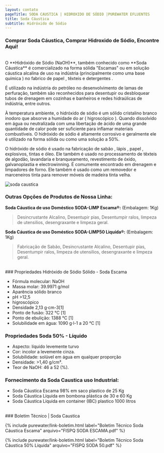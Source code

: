 ```yaml
---
layout: contato
pageTitle: SODA CAUSTICA | HIDROXIDO DE SÓDIO |PUREWATER EFLUENTES
title: Soda Cáustica
subtitle: Hidróxido de Sódio 
---
```

### Comprar Soda Cáustica, Comprar Hidroxido de Sódio, Encontre Aqui!

<br/>
O **Hidróxido de Sódio (NaOH)**, também conhecido como **Soda Cáustica** é comercializado na forma sólida "Escamas" ou em solução cáustica alcalina de uso na indústria (principalmente como uma base química ) no fabrico de papel , têxteis e detergentes . 

É utilizado na indústria do petróleo no desenvolvimento de lamas de perfuração, também são reconhecidos para desentupir ou desbloquear tubos de drenagem em cozinhas e banheiros e redes hidraúlicas de indústria, entre outros.

À temperatura ambiente, o hidróxido de sódio é um sólido cristalino branco inodoro que absorve a humidade do ar ( higroscópico ). 
Quando dissolvido em água ou neutralizada com uma libertação de ácido de uma grande quantidade de calor pode ser suficiente para inflamar materiais combustíveis. O hidróxido de sódio é altamente corrosivo e geralmente ele é utilizado na forma sólida ou como uma solução a 50%.

O hidróxido de sódio é usado na fabricação de sabão , lápis , papel , explosivos, tintas e óleo. Ele também é usado no processamento de têxteis de algodão, lavandaria e branqueamento, revestimento de óxido, galvanoplastia e electrowinning. É comumente encontrado em drenagem e limpadores de forno. Ele também é usado como um removedor e marceneiros tinta para remover móveis de madeira tinta velha.

 <img class="img-responsive pull-right" style="max-width: 45%;" src="../../website/images/soda caustica.png" alt="soda caustica">

### Outras Opções de Produtos de Nossa Linha:

**Soda Cáustica de uso Doméstico SODA-LIMP Escama®:** (Embalagem: 1Kg)
>Desincrustante Alcalino, Desentupir pias, Desentumpir ralos, limpeza de utensilios, desengraxante e limpeza geral.

**Soda Cáustica de uso Doméstico SODA-LIMP50 Liquída®:** (Embalagem: 1Kg)
>Fabricação de Sabão, Desincrustante Alcalino, Desentupir pias, Desentumpir ralos, limpeza de utensilios, desengraxante e limpeza geral.

<br/>
### Propriedades Hidróxido de Sódio Sólido - Soda Escama

- Fórmula molecular: NaOH
- Massa molar: 39.9971 g/mol
- Aparência	sólido branco
- pH >12,5
- higroscópico
- Densidade	2,13 g·cm-3[1]
- Ponto de fusão: 322 °C [1]
- Ponto de ebulição: 1388 °C [1]
- Solubilidade em água: 1090 g·l-1 a 20 °C  [1]

### Propriedades Soda 50% - Líquido

- Aspecto: líquido levemente turvo
- Cor: incolor a levemente cinza.
- Solubilidade: solúvel em água em qualquer proporção
- Densidade: >1,40 g/cm³.
- Teor de NaOH: 46 a 52 (%).

### Fornecimento da Soda Caustica uso Industrial:

- Soda Cáustica Escama 98% em saco plastico de 25 Kg
- Soda Cáustica Líquida em bombona plástica de 30 e 60 Kg
- Soda Cáustica Líquida em container (IBC) plastico 1000 litros 
<br/>
### Boletim Técnico | Soda Caustica

{% include purewater/link-boletim.html label="Boletim Técnico Soda Cáustica Escama" arquivo="FISPQ SODA ESCAMA.pdf" %}

{% include purewater/link-boletim.html label="Boletim Técnico Soda Cáustica 50% Líquida" arquivo="FISPQ SODA 50.pdf" %}



